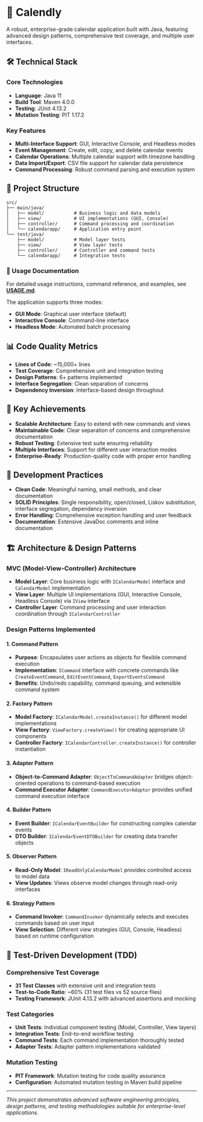 # 📅 Calendly

A robust, enterprise-grade calendar application built with Java, featuring advanced design patterns, comprehensive test coverage, and multiple user interfaces.

## 🛠️ Technical Stack

### **Core Technologies**
- **Language**: Java 11
- **Build Tool**: Maven 4.0.0
- **Testing**: JUnit 4.13.2
- **Mutation Testing**: PIT 1.17.2

### **Key Features**
- **Multi-Interface Support**: GUI, Interactive Console, and Headless modes
- **Event Management**: Create, edit, copy, and delete calendar events
- **Calendar Operations**: Multiple calendar support with timezone handling
- **Data Import/Export**: CSV file support for calendar data persistence
- **Command Processing**: Robust command parsing and execution system

## 📁 Project Structure

```
src/
├── main/java/
│   ├── model/           # Business logic and data models
│   ├── view/            # UI implementations (GUI, Console)
│   ├── controller/      # Command processing and coordination
│   └── calendarapp/     # Application entry point
└── test/java/
    ├── model/           # Model layer tests
    ├── view/            # View layer tests
    ├── controller/      # Controller and command tests
    └── calendarapp/     # Integration tests
```

### **📖 Usage Documentation**
For detailed usage instructions, command reference, and examples, see **[USAGE.md](USAGE.md)**.

The application supports three modes:
- **GUI Mode**: Graphical user interface (default)
- **Interactive Console**: Command-line interface
- **Headless Mode**: Automated batch processing

## 📊 Code Quality Metrics

- **Lines of Code**: ~15,000+ lines
- **Test Coverage**: Comprehensive unit and integration testing
- **Design Patterns**: 6+ patterns implemented
- **Interface Segregation**: Clean separation of concerns
- **Dependency Inversion**: Interface-based design throughout

## 🎯 Key Achievements

- **Scalable Architecture**: Easy to extend with new commands and views
- **Maintainable Code**: Clear separation of concerns and comprehensive documentation
- **Robust Testing**: Extensive test suite ensuring reliability
- **Multiple Interfaces**: Support for different user interaction modes
- **Enterprise-Ready**: Production-quality code with proper error handling

## 🔧 Development Practices

- **Clean Code**: Meaningful naming, small methods, and clear documentation
- **SOLID Principles**: Single responsibility, open/closed, Liskov substitution, interface segregation, dependency inversion
- **Error Handling**: Comprehensive exception handling and user feedback
- **Documentation**: Extensive JavaDoc comments and inline documentation

## 🏗️ Architecture & Design Patterns

### **MVC (Model-View-Controller) Architecture**
- **Model Layer**: Core business logic with `ICalendarModel` interface and `CalendarModel` implementation
- **View Layer**: Multiple UI implementations (GUI, Interactive Console, Headless Console) via `IView` interface
- **Controller Layer**: Command processing and user interaction coordination through `ICalendarController`

### **Design Patterns Implemented**

#### 1. **Command Pattern**
- **Purpose**: Encapsulates user actions as objects for flexible command execution
- **Implementation**: `ICommand` interface with concrete commands like `CreateEventCommand`, `EditEventCommand`, `ExportEventsCommand`
- **Benefits**: Undo/redo capability, command queuing, and extensible command system

#### 2. **Factory Pattern**
- **Model Factory**: `ICalendarModel.createInstance()` for different model implementations
- **View Factory**: `ViewFactory.createView()` for creating appropriate UI components
- **Controller Factory**: `ICalendarController.createInstance()` for controller instantiation

#### 3. **Adapter Pattern**
- **Object-to-Command Adapter**: `ObjectToCommandAdapter` bridges object-oriented operations to command-based execution
- **Command Executor Adapter**: `CommandExecutorAdaptor` provides unified command execution interface

#### 4. **Builder Pattern**
- **Event Builder**: `ICalendarEventBuilder` for constructing complex calendar events
- **DTO Builder**: `ICalendarEventDTOBuilder` for creating data transfer objects

#### 5. **Observer Pattern**
- **Read-Only Model**: `IReadOnlyCalendarModel` provides controlled access to model data
- **View Updates**: Views observe model changes through read-only interfaces

#### 6. **Strategy Pattern**
- **Command Invoker**: `CommandInvoker` dynamically selects and executes commands based on user input
- **View Selection**: Different view strategies (GUI, Console, Headless) based on runtime configuration

## 🧪 Test-Driven Development (TDD)

### **Comprehensive Test Coverage**
- **31 Test Classes** with extensive unit and integration tests
- **Test-to-Code Ratio**: ~60% (31 test files vs 52 source files)
- **Testing Framework**: JUnit 4.13.2 with advanced assertions and mocking

### **Test Categories**
- **Unit Tests**: Individual component testing (Model, Controller, View layers)
- **Integration Tests**: End-to-end workflow testing
- **Command Tests**: Each command implementation thoroughly tested
- **Adapter Tests**: Adapter pattern implementations validated

### **Mutation Testing**
- **PIT Framework**: Mutation testing for code quality assurance
- **Configuration**: Automated mutation testing in Maven build pipeline

---

*This project demonstrates advanced software engineering principles, design patterns, and testing methodologies suitable for enterprise-level applications.*
